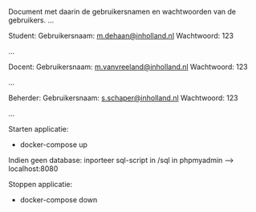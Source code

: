 Document met daarin de gebruikersnamen en wachtwoorden van de gebruikers.
...

Student:
Gebruikersnaam:     m.dehaan@inholland.nl
Wachtwoord:         123

...

Docent:
Gebruikersnaam:     m.vanvreeland@inholland.nl
Wachtwoord:         123

...

Beherder:
Gebruikersnaam:     s.schaper@inholland.nl
Wachtwoord:         123

...

Starten applicatie:
* docker-compose up

Indien geen database: inporteer sql-script in /sql in phpmyadmin --> localhost:8080

Stoppen applicatie:
* docker-compose down
